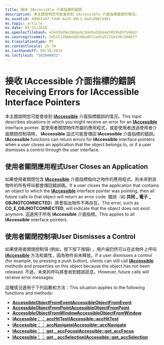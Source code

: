 ```yaml
---
title: 接收 IAccessible 介面指標的錯誤
description: 本主題說明您可能會收到 IAccessible 介面指標錯誤的情況。
ms.assetid: 408bfa47-fda0-4a25-89c1-da41d967ad61
ms.topic: article
ms.date: 05/31/2018
ms.openlocfilehash: e54d3bd9e39dae9c5de9ad1644e5955bd5fb90d2
ms.sourcegitcommit: 2d531328b6ed82d4ad971a45a5131b430c5866f7
ms.translationtype: MT
ms.contentlocale: zh-TW
ms.lasthandoff: 09/16/2019
ms.locfileid: "103840431"
---
```

# <a name="receiving-errors-for-iaccessible-interface-pointers"></a><span data-ttu-id="26622-103">接收 IAccessible 介面指標的錯誤</span><span class="sxs-lookup"><span data-stu-id="26622-103">Receiving Errors for IAccessible Interface Pointers</span></span>

<span data-ttu-id="26622-104">本主題說明您可能會收到 [**IAccessible**](/windows/desktop/api/oleacc/nn-oleacc-iaccessible) 介面指標錯誤的情況。</span><span class="sxs-lookup"><span data-stu-id="26622-104">This topic describes situations in which you might receive an error for an [**IAccessible**](/windows/desktop/api/oleacc/nn-oleacc-iaccessible) interface pointer.</span></span> <span data-ttu-id="26622-105">當使用者關閉物件所屬的應用程式，或是使用者透過使用者介面關閉控制項時， **IAccessible** 函式可能會傳回 **IAccessible** 介面指標的錯誤。</span><span class="sxs-lookup"><span data-stu-id="26622-105">**IAccessible** functions can return errors for **IAccessible** interface pointers when a user closes an application that the object belongs to, or if a user dismisses a control through the user interface.</span></span>

## <a name="user-closes-an-application"></a><span data-ttu-id="26622-106">使用者關閉應用程式</span><span class="sxs-lookup"><span data-stu-id="26622-106">User Closes an Application</span></span>

<span data-ttu-id="26622-107">如果使用者關閉包含 [**IAccessible**](/windows/desktop/api/oleacc/nn-oleacc-iaccessible) 介面指標指向之物件的應用程式，則未來對該物件的所有呼叫都會傳回錯誤碼。</span><span class="sxs-lookup"><span data-stu-id="26622-107">If a user closes the application that contains an object to which the [**IAccessible**](/windows/desktop/api/oleacc/nn-oleacc-iaccessible) interface pointer was pointing, then all future calls to that object will return an error code.</span></span> <span data-ttu-id="26622-108">錯誤（如 **共同 \_ 電子 \_ OBJNOTCONNECTED**）將會指出物件不再存在。</span><span class="sxs-lookup"><span data-stu-id="26622-108">The error, such as **CO\_E\_OBJNOTCONNECTED**, will indicate that the object does not exist anymore.</span></span> <span data-ttu-id="26622-109">這適用于所有 **IAccessible** 介面指標。</span><span class="sxs-lookup"><span data-stu-id="26622-109">This applies to all **IAccessible** interface pointers.</span></span>

## <a name="user-dismisses-a-control"></a><span data-ttu-id="26622-110">使用者關閉控制項</span><span class="sxs-lookup"><span data-stu-id="26622-110">User Dismisses a Control</span></span>

<span data-ttu-id="26622-111">如果使用者關閉控制項 (例如，按下按下按鈕) ，用戶端仍然可以在此物件上呼叫 [**IAccessible**](/windows/desktop/api/oleacc/nn-oleacc-iaccessible) 方法和屬性，因為物件尚未釋放。</span><span class="sxs-lookup"><span data-stu-id="26622-111">If a user dismisses a control (for example, by pressing a push button), clients can still call [**IAccessible**](/windows/desktop/api/oleacc/nn-oleacc-iaccessible) methods and properties on this object because the object has not been released.</span></span> <span data-ttu-id="26622-112">不過，未來的呼叫將會收到錯誤訊息。</span><span class="sxs-lookup"><span data-stu-id="26622-112">However, future calls will receive error messages.</span></span>

<span data-ttu-id="26622-113">這種情況適用于下列函數和方法：</span><span class="sxs-lookup"><span data-stu-id="26622-113">This situation applies to the following functions and methods:</span></span>

-   [<span data-ttu-id="26622-114">**AccessibleObjectFromEvent**</span><span class="sxs-lookup"><span data-stu-id="26622-114">**AccessibleObjectFromEvent**</span></span>](/windows/desktop/api/Oleacc/nf-oleacc-accessibleobjectfromevent)
-   [<span data-ttu-id="26622-115">**AccessibleObjectFromPoint**</span><span class="sxs-lookup"><span data-stu-id="26622-115">**AccessibleObjectFromPoint**</span></span>](/windows/desktop/api/Oleacc/nf-oleacc-accessibleobjectfrompoint)
-   [<span data-ttu-id="26622-116">**AccessibleObjectFromWindow**</span><span class="sxs-lookup"><span data-stu-id="26622-116">**AccessibleObjectFromWindow**</span></span>](/windows/desktop/api/Oleacc/nf-oleacc-accessibleobjectfromwindow)
-   [<span data-ttu-id="26622-117">**IAccessible：： accHitTest**</span><span class="sxs-lookup"><span data-stu-id="26622-117">**IAccessible::accHitTest**</span></span>](/windows/desktop/api/Oleacc/nf-oleacc-iaccessible-acchittest)
-   [<span data-ttu-id="26622-118">**IAccessible：： accNavigate**</span><span class="sxs-lookup"><span data-stu-id="26622-118">**IAccessible::accNavigate**</span></span>](/windows/desktop/api/Oleacc/nf-oleacc-iaccessible-accnavigate)
-   [<span data-ttu-id="26622-119">**IAccessible：： get \_ accFocus**</span><span class="sxs-lookup"><span data-stu-id="26622-119">**IAccessible::get\_accFocus**</span></span>](/windows/desktop/api/Oleacc/nf-oleacc-iaccessible-get_accfocus)
-   [<span data-ttu-id="26622-120">**IAccessible：： get \_ accSelection**</span><span class="sxs-lookup"><span data-stu-id="26622-120">**IAccessible::get\_accSelection**</span></span>](/windows/desktop/api/Oleacc/nf-oleacc-iaccessible-get_accselection)

 

 




